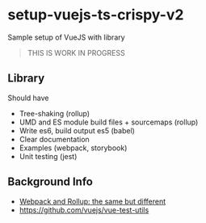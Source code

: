 # setup-vuejs-ts-crispy-v2

Sample setup of VueJS with library

> THIS IS WORK IN PROGRESS

## Library

Should have

- Tree-shaking (rollup)
- UMD and ES module build files + sourcemaps (rollup)
- Write es6, build output es5 (babel)
- Clear documentation
- Examples (webpack, storybook)
- Unit testing (jest)


## Background Info 
- [Webpack and Rollup: the same but different](https://medium.com/webpack/webpack-and-rollup-the-same-but-different-a41ad427058c)
- https://github.com/vuejs/vue-test-utils



